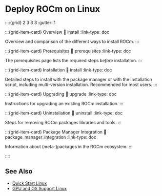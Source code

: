 # Deploy ROCm on Linux

::::{grid} 2 3 3 3
:gutter: 1

:::{grid-item-card} Overview
:link: install
:link-type: doc

Overview and comparison of the different ways to install ROCm.
:::

:::{grid-item-card} Prerequisites
:link: prerequisites
:link-type: doc

The prerequisites page lists the required steps *before* installation.
:::

:::{grid-item-card} Installation
:link: install
:link-type: doc

Detailed steps to install with the package manager or with the installation
script, including multi-version installation. Recommended for most users.
:::

:::{grid-item-card} Upgrading
:link: upgrade
:link-type: doc

Instructions for upgrading an existing ROCm installation.
:::

:::{grid-item-card} Uninstallation
:link: uninstall
:link-type: doc

Steps for removing ROCm packages libraries and tools.
:::

:::{grid-item-card} Package Manager Integration
:link: package_manager_integration
:link-type: doc

Information about (meta-)packages in the ROCm ecosystem.
:::

::::

## See Also

- [Quick Start Linux](quick_start)
- [GPU and OS Support Linux](../../gpu_os_support.md)
